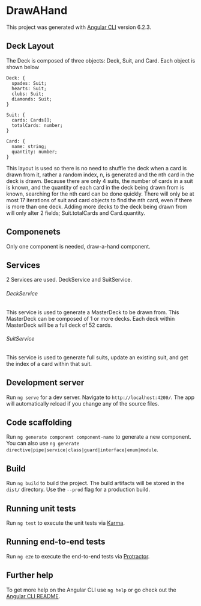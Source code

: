 # DrawAHand

This project was generated with [Angular CLI](https://github.com/angular/angular-cli) version 6.2.3.

## Deck Layout
The Deck is composed of three objects: Deck, Suit, and Card. Each object is shown below
```
Deck: {
  spades: Suit;
  hearts: Suit;
  clubs: Suit;
  diamonds: Suit;
}

Suit: {
  cards: Cards[];
  totalCards: number;
}

Card: {
  name: string;
  quantity: number;
}
```
This layout is used so there is no need to shuffle the deck when a card is drawn from it, rather a random index, n, is generated and the nth card in the deck is drawn. Because there are only 4 suits, the number of cards in a suit is known, and the quantity of each card in the deck being drawn from is known, searching for the nth card can be done quickly. There will only be at most 17 iterations of suit and card objects to find the nth card, even if there is more than one deck. Adding more decks to the deck being drawn from will only alter 2 fields; Suit.totalCards and Card.quantity.

## Componenets
Only one component is needed, draw-a-hand component.

## Services
2 Services are used. DeckService and SuitService.

###### DeckService
This service is used to generate a MasterDeck to be drawn from. This MasterDeck can be composed of 1 or more decks. Each deck within MasterDeck will be a full deck of 52 cards.

###### SuitService
This service is used to generate full suits, update an existing suit, and get the index of a card within that suit.

## Development server

Run `ng serve` for a dev server. Navigate to `http://localhost:4200/`. The app will automatically reload if you change any of the source files.

## Code scaffolding

Run `ng generate component component-name` to generate a new component. You can also use `ng generate directive|pipe|service|class|guard|interface|enum|module`.

## Build

Run `ng build` to build the project. The build artifacts will be stored in the `dist/` directory. Use the `--prod` flag for a production build.

## Running unit tests

Run `ng test` to execute the unit tests via [Karma](https://karma-runner.github.io).

## Running end-to-end tests

Run `ng e2e` to execute the end-to-end tests via [Protractor](http://www.protractortest.org/).

## Further help

To get more help on the Angular CLI use `ng help` or go check out the [Angular CLI README](https://github.com/angular/angular-cli/blob/master/README.md).
